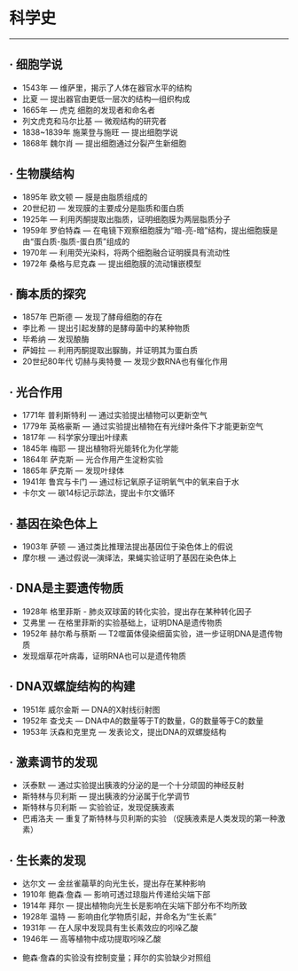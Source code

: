 ﻿# 科学史

---

## · 细胞学说

- 1543年 — 维萨里，揭示了人体在器官水平的结构
- 比夏 — 提出器官由更低一层次的结构—组织构成
- 1665年 — 虎克 细胞的发现者和命名者
- 列文虎克和马尔比基 — 微观结构的研究者
- 1838~1839年 施莱登与施旺 — 提出细胞学说
- 1868年 魏尔肖 — 提出细胞通过分裂产生新细胞
 

## · 生物膜结构

- 1895年 欧文顿 — 膜是由脂质组成的
- 20世纪初 — 发现膜的主要成分是脂质和蛋白质
- 1925年 — 利用丙酮提取出脂质，证明细胞膜为两层脂质分子
- 1959年 罗伯特森 — 在电镜下观察细胞膜为“暗-亮-暗”结构，提出细胞膜是由“蛋白质-脂质-蛋白质”组成的
- 1970年 — 利用荧光染料，将两个细胞融合证明膜具有流动性
- 1972年 桑格与尼克森 — 提出细胞膜的流动镶嵌模型


## · 酶本质的探究

- 1857年 巴斯德 — 发现了酵母细胞的存在
- 李比希 — 提出引起发酵的是酵母菌中的某种物质
- 毕希纳 — 发现酿酶
- 萨姆拉 — 利用丙酮提取出脲酶，并证明其为蛋白质
- 20世纪80年代 切赫与奥特曼 — 发现少数RNA也有催化作用

## · 光合作用

- 1771年 普利斯特利 — 通过实验提出植物可以更新空气
- 1779年 英格豪斯 — 通过实验提出植物在有光绿叶条件下才能更新空气
- 1817年 — 科学家分理出叶绿素
- 1845年 梅耶 — 提出植物将光能转化为化学能
- 1864年 萨克斯 — 光合作用产生淀粉实验
- 1865年 萨克斯 — 发现叶绿体
- 1941年 鲁宾与卡门 — 通过标记氧原子证明氧气中的氧来自于水
- 卡尔文 — 碳14标记示踪法，提出卡尔文循环

## · 基因在染色体上
- 1903年 萨顿 — 通过类比推理法提出基因位于染色体上的假说
- 摩尔根 — 通过假说—演绎法，果蝇实验证明了基因在染色体上

## · DNA是主要遗传物质
- 1928年 格里菲斯 - 肺炎双球菌的转化实验，提出存在某种转化因子
- 艾弗里 — 在格里菲斯的实验基础上，证明DNA是遗传物质
- 1952年 赫尔希与蔡斯 — T2噬菌体侵染细菌实验，进一步证明DNA是遗传物质
- 发现烟草花叶病毒，证明RNA也可以是遗传物质

## · DNA双螺旋结构的构建
- 1951年 威尔金斯 — DNA的X射线衍射图
- 1952年 查戈夫 — DNA中A的数量等于T的数量，G的数量等于C的数量
- 1953年 沃森和克里克 — 发表论文，提出DNA的双螺旋结构

## · 激素调节的发现
- 沃泰默 — 通过实验提出胰液的分泌的是一个十分顽固的神经反射
- 斯特林与贝利斯 — 提出胰液的分泌属于化学调节
- 斯特林与贝利斯 — 实验验证，发现促胰液素
- 巴甫洛夫 — 重复了斯特林与贝利斯的实验
（促胰液素是人类发现的第一种激素）

## · 生长素的发现
- 达尔文 — 金丝雀虉草的向光生长，提出存在某种影响
- 1910年 鲍森·詹森 — 影响可透过琼脂片传递给尖端下部
- 1914年 拜尔 — 提出植物向光生长是影响在尖端下部分布不均所致
- 1928年 温特 — 影响由化学物质引起，并命名为“生长素”
- 1931年 — 在人尿中发现具有生长素效应的吲哚乙酸
- 1946年 — 高等植物中成功提取吲哚乙酸
* 鲍森·詹森的实验没有控制变量；拜尔的实验缺少对照组
